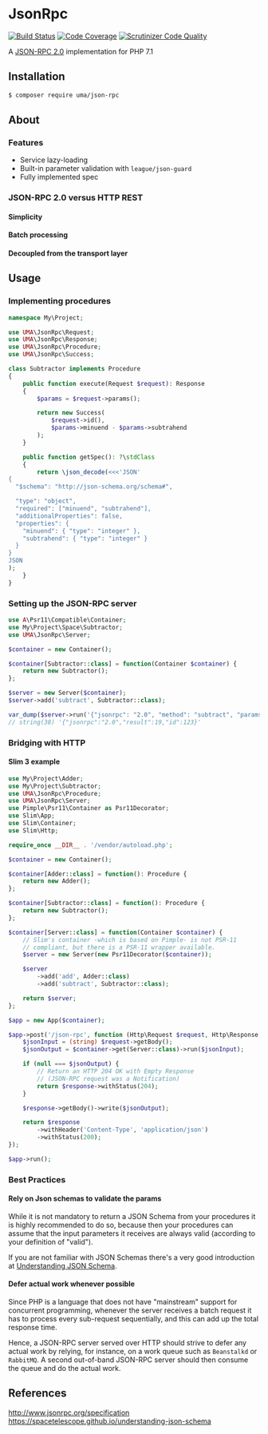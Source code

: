 # JsonRpc

[![Build Status](https://travis-ci.org/1ma/JsonRpc.svg?branch=master)](https://travis-ci.org/1ma/JsonRpc) [![Code Coverage](https://scrutinizer-ci.com/g/1ma/JsonRpc/badges/coverage.png?b=master)](https://scrutinizer-ci.com/g/1ma/JsonRpc/?branch=master) [![Scrutinizer Code Quality](https://scrutinizer-ci.com/g/1ma/JsonRpc/badges/quality-score.png?b=master)](https://scrutinizer-ci.com/g/1ma/JsonRpc/?branch=master)

A [JSON-RPC 2.0] implementation for PHP 7.1

## Installation

```bash
$ composer require uma/json-rpc
```

## About

### Features

* Service lazy-loading
* Built-in parameter validation with `league/json-guard`
* Fully implemented spec

### JSON-RPC 2.0 versus HTTP REST

#### Simplicity

#### Batch processing

#### Decoupled from the transport layer

## Usage

### Implementing procedures

```php
namespace My\Project;

use UMA\JsonRpc\Request;
use UMA\JsonRpc\Response;
use UMA\JsonRpc\Procedure;
use UMA\JsonRpc\Success;

class Subtractor implements Procedure
{
    public function execute(Request $request): Response
    {
        $params = $request->params();

        return new Success(
            $request->id(),
            $params->minuend - $params->subtrahend
        );
    }

    public function getSpec(): ?\stdClass
    {
        return \json_decode(<<<'JSON'
{
  "$schema": "http://json-schema.org/schema#",

  "type": "object",
  "required": ["minuend", "subtrahend"],
  "additionalProperties": false,
  "properties": {
    "minuend": { "type": "integer" },
    "subtrahend": { "type": "integer" }
  }
}
JSON
);
    }
}
```

### Setting up the JSON-RPC server

```php
use A\Psr11\Compatible\Container;
use My\Project\Space\Subtractor;
use UMA\JsonRpc\Server;

$container = new Container();

$container[Subtractor::class] = function(Container $container) {
    return new Subtractor();
};

$server = new Server($container);
$server->add('subtract', Subtractor::class);

var_dump($server->run('{"jsonrpc": "2.0", "method": "subtract", "params": {"subtrahend": 23, "minuend": 42}, "id": 123}'));
// string(38) '{"jsonrpc":"2.0","result":19,"id":123}'
```

### Bridging with HTTP

#### Slim 3 example

```php
use My\Project\Adder;
use My\Project\Subtractor;
use UMA\JsonRpc\Procedure;
use UMA\JsonRpc\Server;
use Pimple\Psr11\Container as Psr11Decorator;
use Slim\App;
use Slim\Container;
use Slim\Http;

require_once __DIR__ . '/vendor/autoload.php';

$container = new Container();

$container[Adder::class] = function(): Procedure {
    return new Adder();
};

$container[Subtractor::class] = function(): Procedure {
    return new Subtractor();
};

$container[Server::class] = function(Container $container) {
    // Slim's container -which is based on Pimple- is not PSR-11
    // compliant, but there is a PSR-11 wrapper available. 
    $server = new Server(new Psr11Decorator($container));

    $server
        ->add('add', Adder::class)
        ->add('subtract', Subtractor::class);

    return $server;
};

$app = new App($container);

$app->post('/json-rpc', function (Http\Request $request, Http\Response $response) use ($container) {
    $jsonInput = (string) $request->getBody();
    $jsonOutput = $container->get(Server::class)->run($jsonInput);

    if (null === $jsonOutput) {
        // Return an HTTP 204 OK with Empty Response
        // (JSON-RPC request was a Notification)
        return $response->withStatus(204);
    }

    $response->getBody()->write($jsonOutput);

    return $response
        ->withHeader('Content-Type', 'application/json')
        ->withStatus(200);
});

$app->run();
```

### Best Practices

#### Rely on Json schemas to validate the params

While it is not mandatory to return a JSON Schema from your procedures it is
highly recommended to do so, because then your procedures can assume that the
input parameters it receives are always valid (according to your definition of "valid").

If you are not familiar with JSON Schemas there's a very good introduction at [Understanding JSON Schema].

#### Defer actual work whenever possible

Since PHP is a language that does not have "mainstream" support for concurrent programming,
whenever the server receives a batch request it has to process every sub-request sequentially,
and this can add up the total response time.

Hence, a JSON-RPC server served over HTTP should strive to defer any actual work by
relying, for instance, on a work queue such as `Beanstalkd` or `RabbitMQ`. A second out-of-band
JSON-RPC server should then consume the queue and do the actual work.

## References

http://www.jsonrpc.org/specification
https://spacetelescope.github.io/understanding-json-schema


[JSON-RPC 2.0]: http://www.jsonrpc.org/specification
[Understanding JSON Schema]: https://spacetelescope.github.io/understanding-json-schema
